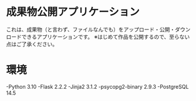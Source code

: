 # 成果物公開アプリケーション
これは、成果物（と言わず、ファイルなんでも）をアップロード・公開・ダウンロードできるアプリケーションです。
※はじめて作品を公開するので、至らない点はご了承ください。

# 環境
-Python 3.10
-Flask 2.2.2
-Jinja2 3.1.2
-psycopg2-binary 2.9.3
-PostgreSQL 14.5
